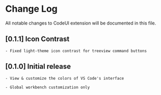 # Change Log
All notable changes to CodeUI extension will be documented in this file.

##    [0.1.1] Icon Contrast

    - Fixed light-theme icon contrast for treeview command buttons

##    [0.1.0] Initial release

    - View & customize the colors of VS Code's interface

    - Global workbench customization only
